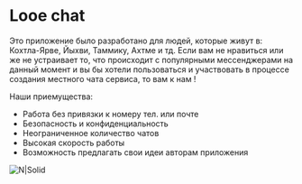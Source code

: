 # Looe chat
Это приложение было разработано для людей, которые живут в: Кохтла-Ярве, Йыхви, Таммику, Ахтме и тд. Если вам не нравиться или же не устраивает то, что происходит с популярными мессенджерами на данный момент и вы бы хотели пользоваться и участвовать в процессе создания местного чата сервиса, то вам к нам !

Наши приемущества:
 - Работа без привязки к номеру тел. или почте
 - Безопасность и конфиденциальность
 - Неограниченное количество чатов
 - Высокая скорость работы
 - Возможность предлагать свои идеи авторам приложения

![N|Solid](https://github.com/AlekseiKromski/looe-chat/tree/ak_dev/public/images/rdm.png)

